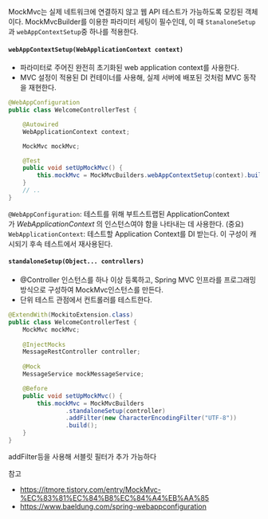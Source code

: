 MockMvc는 실제 네트워크에 연결하지 않고 웹 API 테스트가 가능하도록 모킹된 객체이다. MockMvcBuilder를 이용한 파라미터 세팅이 필수인데, 이 때 `StanaloneSetup`과 `webAppContextSetup`중 하나를 적용한다.

#### **`webAppContextSetup(WebApplicationContext context)`**

- 파라미터로 주어진 완전히 초기화된 web application context를 사용한다.
- MVC 설정이 적용된 DI 컨테이너를 사용해, 실제 서버에 배포된 것처럼 MVC 동작을 재현한다.

```java
@WebAppConfiguration
public class WelcomeControllerTest {

    @Autowired
    WebApplicationContext context;

    MockMvc mockMvc;

    @Test
    public void setUpMockMvc() {
        this.mockMvc = MockMvcBuilders.webAppContextSetup(context).build();
    }
    // ..
}
```

`@WebAppConfiguration`:  테스트를 위해 부트스트랩된 ApplicationContext 가 _WebApplicationContext_ 의 인스턴스여야 함을 나타내는 데 사용한다. (중요)
`WebApplicationContext`: 테스트할 Application Context를 DI 받는다. 이 구성이 캐시되기 후속 테스트에서 재사용된다.

#### **`standaloneSetup(Object... controllers)`**

- @Controller 인스턴스를 하나 이상 등록하고, Spring MVC 인프라를 프로그래밍 방식으로 구성하여 MockMvc인스턴스를 만든다.
- 단위 테스트 관점에서 컨트롤러를 테스트한다.

```java
@ExtendWith(MockitoExtension.class)
public class WelcomeControllerTest {
    MockMvc mockMvc;
	
	@InjectMocks
	MessageRestController controller;
	
	@Mock
	MessageService mockMessageService;

    @Before
    public void setUpMockMvc() {
        this.mockMvc = MockMvcBuilders
		        .standaloneSetup(controller)
				.addFilter(new CharacterEncodingFilter("UTF-8"))
		        .build();
    }
}
```

addFilter등을 사용해 서블릿 필터가 추가 가능하다

참고
- https://itmore.tistory.com/entry/MockMvc-%EC%83%81%EC%84%B8%EC%84%A4%EB%AA%85
- https://www.baeldung.com/spring-webappconfiguration
